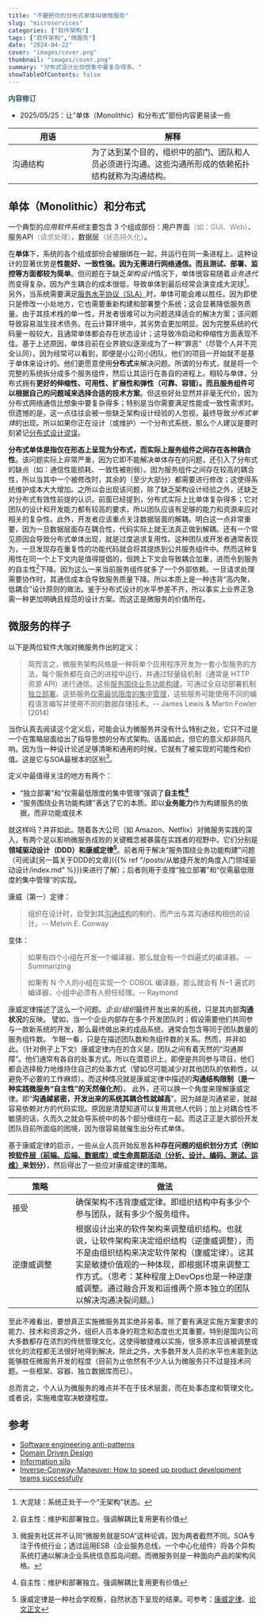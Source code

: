 ```yaml
---
title: "不要把你的分布式单体叫做微服务"
slug: "microservices"
categories: ["软件架构"]
tags: ["软件架构","微服务"]
date: "2024-04-22"
cover: "images/cover.png"
thumbnail: "images/cover.png"
summary: "分布式设计比你想象中要复杂得多。"
showTableOfContents: false
---
```


<b style="color:#2C5B66">内容修订</b>
- 2025/05/25：让“单体（Monolithic）和分布式”部份内容更易读一些

| 用语 <div style="width:9em"> | 解释 |
| ----------- | ----------- |
| 沟通结构 | 为了达到某个目的，组织中的部门、团队和人员必须进行沟通。这些沟通所形成的依赖拓扑结构就称为沟通结构。|

## 单体（Monolithic）和分布式

一个典型的*应用软件系统*主要包含 3 个组成部份：用户界面<span style="color:gray">（如：GUI、Web）</span>、服务API<span style="color:gray">（请求处理）</span>、数据层<span style="color:gray">（状态持久化）</span>。

在**单体**下，系统的各个组成部份会被捆绑在一起，并运行在同一条进程上。这种设计的显著优势是**性能好、一致性强。因为无需进行网络通信。而且测试、部署、监控等方面都较为简单**。但问题在于缺乏*架构设计*情况下，单体很容易随着*业务迭代*而变得复杂。因为产生耦合的成本很低，导致单体到最后经常会演变成大泥球[^1]。另外，当系统需要满足[服务水平协议（SLA）](https://en.wikipedia.org/wiki/Service-level_agreement)时，单体可能会难以胜任。因为即使只是修改一小处地方，它也需要重新构建和部署整个系统；这会显著降低服务质量。由于其技术栈的单一性，开发者很难可以为问题选择适合的解决方案；该问题导致容易滋生技术债务。在云计算环境中，其劣势会更加明显。因为完整系统的代码量一般较大，且通常单体都会存在状态设计；这导致冷启动和伸缩性方面表现不佳。基于上述原因，单体目前在业界貌似逐渐成为了一种“罪恶”（尽管个人并不完全认同）。因为经常可以看到，即便是小公司小团队，他们的项目一开始就不是基于单体来设计的。他们更愿意使用**分布式**来解决问题。所谓的分布式，就是将一个完整的系统拆分成多个服务组件，然后让其运行在各自的进程上。相较与单体，分布式拥有**更好的伸缩性、可用性、扩展性和弹性（可靠、容错）。而且服务组件可以根据自己的问题域来选择合适的技术方案**。但这些好处显然并非毫无代价，因为分布式网络通信比想象中要复杂得多；特别是当你需要满足性能或一致性需求时。但遗憾的是，这一点往往会被一些缺乏架构设计经验的人忽视，最终导致*分布式单体*的出现。所以如果你正在设计（或维护）一个分布式系统，那么个人建议是要时刻紧记[分布式设计谬误](https://en.m.wikipedia.org/wiki/Fallacies_of_distributed_computing)。

**分布式单体是指仅在形态上呈现为分布式，而实际上服务组件之间存在各种耦合性**。该问题实际上非常严重，因为它即不能解决单体存在的问题，还引入了分布式的缺点（如：通信性能损耗、一致性被削弱）。因为服务组件之间存在较高的耦合性，所以当其中一个被修改时，其余的（至少大部分）都需要进行修改；这使得系统维护成本大大增加。之所以会出现该问题，除了缺乏架构设计经验之外，还缺乏对分布式有效性前提的认识。前面已经提到，分布式实际上比单体复杂得多；它对团队的设计和开发能力都有较高的要求，所以团队应该有足够的能力和资源来应对相关的复杂性。此外，开发者应该重点关注数据层面的解耦。明白这一点非常重要，因为一旦数据层面存在耦合性，代码实际上就无法真正做到解耦。还有一个常见原因会导致分布式单体出现，就是过度追求复用性。这种团队或开发者通常表现为，一旦发现存在重复性的功能代码就会将其提炼到公共服务组件中。然而这种复用性在同一个上下文内是值得提倡的，但跨上下文会导致耦合加重，进而令到服务的自主性[^2]下降。因为这么一来当前服务组件就多了一个外部依赖。一旦请求处理需要协作时，其通信成本会导致服务质量下降。所以本质上是一种违背“高内聚，低耦合”设计原则的做法。鉴于分布式设计的水平参差不齐，所以事实上业界正急需一种更加明确且规范的设计方案。而这正是微服务的价值所在。


## 微服务的样子

以下是两位软件大咖对微服务作出的定义：

> 简而言之，微服务架构风格是一种将单个应用程序开发为一套小型服务的方法，每个服务都在自己的进程中运行，并通过轻量级机制（通常是 HTTP 资源 API）进行通信。这些<u>服务围绕业务功能构建</u>，可通过全自动部署机制<u>独立部署</u>。这些服务<u>仅需最低限度的集中管理</u>，这些服务可能使用不同的编程语言编写并使用不同的数据存储技术。-- James Lewis & Martin Fowler (2014)

当你认真去阅读这个定义后，可能会认为微服务并没有什么特别之处，它只不过是一个在策略层面给出了指导思想的分布式架构。话虽如此，但它的意义却非同凡响。因为当一种设计论述足够清晰和通用的时候，它就有了被实现的可能性和价值。这是它与SOA最根本的区别[^3]。

定义中最值得关注的地方有两个：

* “独立部署”和“仅需最低限度的集中管理”强调了**自主性[^2]**
* “服务围绕业务功能构建”表达了它的本质。即以**业务能力**作为构建服务的依据，而非功能或技术

就这样吗？并非如此。随着各大公司（如 Amazon、Netflix）对微服务实践的深入，有两个足以影响微服务成败的关键概念被暴露在实践者的视野中。它们分别是**领域驱动设计（DDD）**和**康威定律[^4]**。前者用于解决“服务围绕业务功能构建”问题（可阅读[另一篇关于DDD的文章]({{% ref "/posts/从敏捷开发的角度入门领域驱动设计/index.md" %}})来进行了解）；后者则用于支撑“独立部署”和“仅需最低限度的集中管理”的实现。

康威（第一）定律：
> 组织在设计时，会受到其<u>沟通结构</u>的制约，而产出与其沟通结构相仿的设计。-- Melvin E. Conway

变体：
> 如果有四个小组在开发一个编译器，那么就会有一个四遍式的编译器。 -- Summarizing
>
> 如果有 N 个人的小组在实现一个 COBOL 编译器，那么就会有 N−1 遍式的编译器，小组中必须有人担任经理。-- Raymond

康威定律描述了这么一个问题。*企业/组织*最终开发出来的系统，只是其内部**沟通状况**的反映。
譬如，当一个企业内部存在多个开发团队时；假设需要他们共同参与一款新系统的开发，那么最终做出来的成品系统，通常会包含等同于团队数量的服务组件数。
乍眼一看，只是在描述团队数和务组件数的关系。然而，并非如此。（针对例子上下文）康威定律内在的含义是，团队之间有着天然的“沟通屏障”。他们通常有各自的处事方式。所以在潜意识上，即便是共同参与项目，他们都会选择极力地维持住自己的处事方式（譬如尽可能减少对其他团队的依赖性，以避免不必要的工作麻烦）。而这种情况就是康威定律中描述的**沟通结构限制（是一种实践微服务“自主性”的天然催化剂）**。
此外，还可以换一个角度来理解康威定律。即“**沟通越紧密，开发出来的系统其耦合性就越高**”。因为越是沟通紧密，就越容易依赖对方的代码实现。原因是清楚知道可以复用其他人代码；加上对耦合性不敏感的话，久而久之就会导系统中的各个部分缠绕在一起。而这正正是大部份开发团队目前所面临的困境，因为很容易就催生出分布式单体。

基于康威定律的启示，一些从业人员开始反思各种**存在问题的组织划分方式（例如按<u>软件层（前端、后端、数据库）</u>或<u>生命周期活动（分析、设计、编码、测试、运维）</u>来划分）**，然后得出了一些应对康威定律的策略。

| 策略 <div style="width:7em"> | 做法 |
| -------------- | ----------------- |
| 接受 | 确保架构不违背康威定律。即组织结构中有多少个参与团队，就有多少个服务组件。 |
| 逆康威调整 | 根据设计出来的软件架构来调整组织结构。也就说，让软件架构来决定组织结构（逆康威调整），而不是由组织结构来决定软件架构（康威定律）。这其实是敏捷价值观的一种体现，即根据环境来调整工作方式。（思考：某种程度上DevOps也是一种逆康威调整。通过融合开发和运维两个原本独立的团队以解决沟通决裂问题。） |

至此不难看出，要想真正实施微服务其实绝非易事。除了要有满足实施方案要求的能力、技术和资源之外，组织人员本身的观念和态度也尤其重要。特别是国内公司大多数都存在浓烈的传统管理文化，这使得敏捷难以实施，很多原本应该被调整或优化的流程都无法很好地得到解决。除此之外，大多数开发人员的水平也未能到达能够胜任微服务开发的程度（目前为止依然有不少人认为微服务只不过是技术问题。一些框架、容器、独立数据库而已）。

总而言之，个人认为微服务的难点并不在于技术层面，而在处事态度和管理文化。或者说，实施难度取决敏捷程度。


## 参考
- [Software engineering anti-patterns](https://en.wikipedia.org/wiki/Anti-pattern#Software_engineering_anti-patterns)
- [Domain Driven Design](https://en.wikipedia.org/wiki/Domain-driven_design)
- [Information silo](https://en.wikipedia.org/wiki/Information_silo)
- [Inverse-Conway-Maneuver: How to speed up product development teams successfully](https://www.thoughtworks.com/insights/blog/customer-experience/inverse-conway-maneuver-product-development-teams)



[^1]: 大泥球：系统正处于一个“无架构”状态。
[^2]: 自主性：维护和部署独立。强调解耦比复用更有价值
[^3]: 微服务社区并不认同“微服务就是SOA”这种论调，因为两者截然不同。SOA专注于传统行业；透过运用ESB（企业服务总线，一个中心化组件）将各个异构系统打通以解决企业系统信息孤岛问题。而微服务则是一种面向产品的架构风格。
[^4]: 康威定律是一种社会学观察，自然状态下呈现的结果。可参考：[康威定律](https://zh.wikipedia.org/wiki/%E5%BA%B7%E5%A8%81%E5%AE%9A%E5%BE%8B)、[论文正文](https://www.melconway.com/Home/Committees_Paper.html)